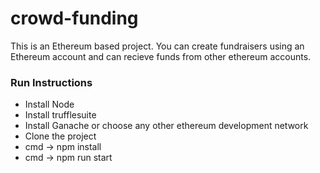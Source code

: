 # crowd-funding

This is an Ethereum based project.
You can create fundraisers using an Ethereum account and can recieve funds from other ethereum accounts.



### Run Instructions

* Install Node
* Install trufflesuite
* Install Ganache or choose any other ethereum development network
* Clone the project
* cmd -> npm install
* cmd -> npm run start

